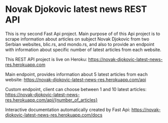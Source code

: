 # Novak Djokovic latest news REST API
This is my second Fast Api project. Main purpose of of this Api project is to scrape information 
about articles on subject Novak Djokovic from two Serbian websites, blic.rs, and mondo.rs, and also to provide an endpoint with information about specific number of latest articles from each website.

This REST API project is live on Heroku: https://novak-djokovic-latest-news-res.herokuapp.com

Main endpoint, provides information about 5 latest articles from each website: https://novak-djokovic-latest-news-res.herokuapp.com/api

Custom endpoint, client can choose between 1 and 10 latest articles: https://novak-djokovic-latest-news-res.herokuapp.com/api/{number_of_articles}

Interactive documentation automatically created by Fast Api: https://novak-djokovic-latest-news-res.herokuapp.com/docs

